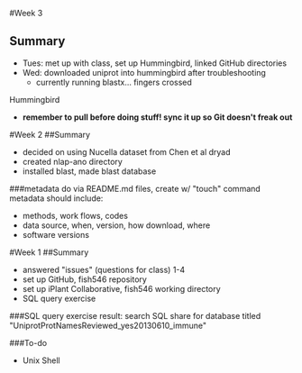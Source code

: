 #Week 3
## Summary
- Tues: met up with class, set up Hummingbird, linked GitHub directories
- Wed: downloaded uniprot into hummingbird after troubleshooting
    - currently running blastx... fingers crossed

Hummingbird
- **remember to pull before doing stuff! sync it up so Git doesn't freak out**

#Week 2
##Summary
- decided on using Nucella dataset from Chen et al dryad
- created nlap-ano directory
- installed blast, made blast database

###metadata
do via README.md files, create w/ "touch" command
metadata should include:
- methods, work flows, codes
- data source, when, version, how download, where
- software versions

#Week 1
##Summary
- answered  "issues" (questions for class) 1-4
- set up GitHub, fish546 repository
- set up iPlant Collaborative, fish546 working directory
- SQL query exercise

###SQL query exercise
result: search SQL share for database titled "UniprotProtNamesReviewed_yes20130610_immune"

###To-do
- Unix Shell
